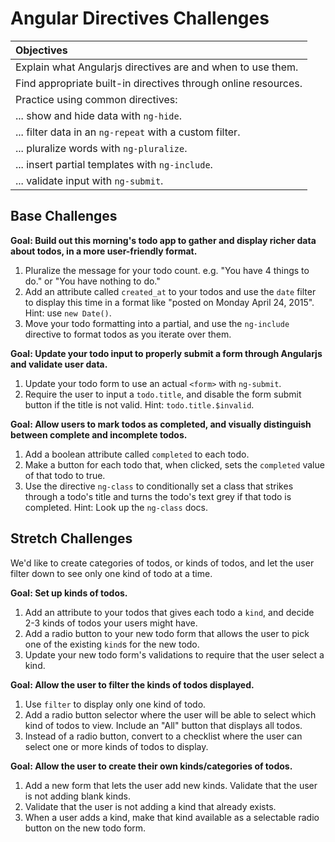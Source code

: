 # Angular Directives Challenges

| Objectives |
| :--- |
| Explain what Angularjs directives are and when to use them. |
| Find appropriate built-in directives through online resources. | 
| Practice using common directives: |
| ... show and hide data with `ng-hide`. |
| ... filter data in an `ng-repeat` with a custom filter. |
| ... pluralize words with `ng-pluralize`. |
| ... insert partial templates with `ng-include`. |
| ... validate input with `ng-submit`. |

## Base Challenges

 **Goal: Build out this morning's todo app to gather and display richer data about todos, in a more user-friendly format.**

1. Pluralize the message for your todo count. e.g. "You have 4 things to do." or "You have nothing to do."
1. Add an attribute called `created_at` to your todos and use the `date` filter to display this time in a format like "posted on Monday April 24, 2015". Hint: use `new Date()`.
1. Move your todo formatting into a partial, and use the `ng-include` directive to format todos as you iterate over them.

 **Goal: Update your todo input to properly submit a form through Angularjs and validate user data.**

1. Update your todo form to use an actual `<form>` with `ng-submit`.
1. Require the user to input a `todo.title`, and disable the form submit button if the title is not valid. Hint: `todo.title.$invalid`.

 **Goal: Allow users to mark todos as completed, and visually distinguish between complete and incomplete todos.**

1. Add a boolean attribute called `completed` to each todo.
1. Make a button for each todo that, when clicked, sets the `completed` value of that todo to true.
1. Use the directive `ng-class` to conditionally set a class that strikes through a todo's title and turns the todo's text grey if that todo is completed. Hint: Look up the `ng-class` docs.

## Stretch Challenges

We'd like to create categories of todos, or kinds of todos, and let the user filter down to see only one kind of todo at a time.

 **Goal: Set up kinds of todos.**

1. Add an attribute to your todos that gives each todo a `kind`, and decide 2-3 kinds of todos your users might have.
1. Add a radio button to your new todo form that allows the user to pick one of the existing `kind`s for the new todo.
1. Update your new todo form's validations to require that the user select a kind.
 
 **Goal: Allow the user to filter the kinds of todos displayed.**

1. Use `filter` to display only one kind of todo.  
1. Add a radio button selector where the user will be able to select which kind of todos to view. Include an "All" button that displays all todos. 
1. Instead of a radio button, convert to a checklist where the user can select one or more kinds of todos to display.

 **Goal: Allow the user to create their own kinds/categories of todos.**
 
1. Add a new form that lets the user add new kinds. Validate that the user is not adding blank kinds.
2. Validate that the user is not adding a kind that already exists.
2. When a user adds a kind, make that kind available as a selectable radio button on the new todo form.
